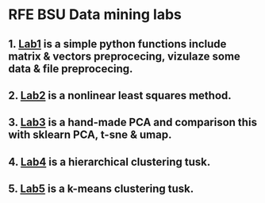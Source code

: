 # RFE BSU Data mining labs
## 1. [**Lab1**](/Lab1/) is a simple python functions include matrix & vectors preprocecing, vizulaze some data & file preprocecing.
## 2. [**Lab2**](/Lab2/) is a nonlinear least squares method.
## 3. [**Lab3**](/Lab3/) is a hand-made PCA and comparison this with sklearn PCA, t-sne & umap.
## 4. [**Lab4**](/Lab4/) is a hierarchical clustering tusk.
## 5. [**Lab5**](/Lab5/) is a k-means clustering tusk.